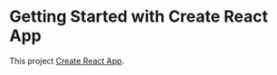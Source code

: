 # Getting Started with Create React App

This project [Create React App](https://sweethunter.netlify.app/).

